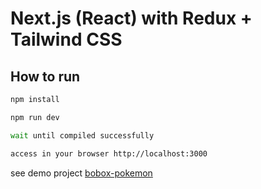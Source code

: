 # Next.js (React) with Redux + Tailwind CSS

## How to run

```bash
npm install

npm run dev

wait until compiled successfully

access in your browser http://localhost:3000
```

see demo project [bobox-pokemon](https://bobobox-sulthonsyariff.vercel.app/)
